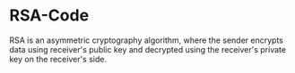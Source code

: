 # RSA-Code
RSA is an asymmetric cryptography algorithm, where the sender encrypts data using receiver's public key and decrypted using the receiver's private key on the receiver's side.
